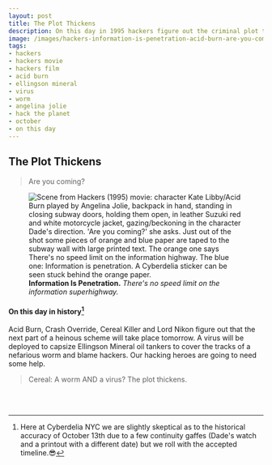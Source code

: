 ```yaml
---
layout: post
title: The Plot Thickens
description: On this day in 1995 hackers figure out the criminal plot to capsize oil tankers with a virus to cover criminal worm activity and frame Hackers. Are you coming?
image: /images/hackers-information-is-penetration-acid-burn-are-you-coming-subway-sign-HD-1920x820-cyberdelia-nyc-site.jpg
tags:
- hackers
- hackers movie
- hackers film
- acid burn
- ellingson mineral
- virus
- worm
- angelina jolie
- hack the planet
- october
- on this day
---
```


## The Plot Thickens

> Are you coming?

<figure class="figure">
<img src="figure-img img-fluid" loading="lazy" src="/images/hackers-information-is-penetration-acid-burn-are-you-coming-subway-sign-HD-1920x820-cyberdelia-nyc-site.jpg" alt="Scene from Hackers (1995) movie: character Kate Libby/Acid Burn played by Angelina Jolie, backpack in hand, standing in closing subway doors, holding them open, in leather Suzuki red and white motorcycle jacket, gazing/beckoning in the character Dade's direction. 'Are you coming?' she asks. Just out of the shot some pieces of orange and blue paper are taped to the subway wall with large printed text. The orange one says There's no speed limit on the information highway. The blue one: Information is penetration. A Cyberdelia sticker can be seen stuck behind the orange paper.">
<figcaption class="figure-caption">
<strong>Information Is Penetration.</strong> <em>There's no speed limit on the information superhighway.</em></figcaption>
</figure>

#### On this day in history[^1]

Acid Burn, Crash Override, Cereal Killer and Lord Nikon figure out that the next part of a heinous scheme will take place tomorrow. A virus will be deployed to capsize Ellingson Mineral oil tankers to cover the tracks of a nefarious worm and blame hackers. Our hacking heroes are going to need some help.
  
> Cereal: A worm AND a virus? The plot thickens.

<br>
<br>

[^1]: <span class="small">Here at Cyberdelia NYC we are slightly skeptical as to the historical accuracy of October 13th due to a few continuity gaffes (Dade's watch and a printout with a different date) but we roll with the accepted timeline.😎</span>